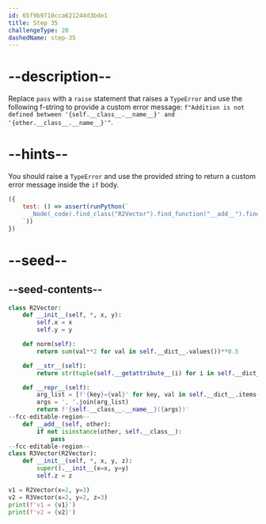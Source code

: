 ```yaml
---
id: 65f9b9710cca621244d3bde1
title: Step 35
challengeType: 20
dashedName: step-35
---
```


# --description--

Replace `pass` with a `raise` statement that raises a `TypeError` and use the following f-string to provide a custom error message: `f"Addition is not defined between '{self.__class__.__name__}' and '{other.__class__.__name__}'"`.


# --hints--

You should raise a `TypeError` and use the provided string to return a custom error message inside the `if` body.

```js
({
    test: () => assert(runPython(`
      _Node(_code).find_class("R2Vector").find_function("__add__").find_ifs()[0].find_bodies()[0].has_stmt('raise TypeError(f"Addition is not defined between \\'{self.__class__.__name__}\\' and \\'{other.__class__.__name__}\\'")')
    `))
})
```

# --seed--

## --seed-contents--

```py
class R2Vector:
    def __init__(self, *, x, y):
        self.x = x
        self.y = y

    def norm(self):
        return sum(val**2 for val in self.__dict__.values())**0.5

    def __str__(self):
        return str(tuple(self.__getattribute__(i) for i in self.__dict__))

    def __repr__(self):
        arg_list = [f'{key}={val}' for key, val in self.__dict__.items()]
        args = ', '.join(arg_list)
        return f'{self.__class__.__name__}({args})'
--fcc-editable-region--
    def __add__(self, other):
        if not isinstance(other, self.__class__):
            pass
--fcc-editable-region--
class R3Vector(R2Vector):
    def __init__(self, *, x, y, z):
        super().__init__(x=x, y=y)
        self.z = z

v1 = R2Vector(x=2, y=3)
v2 = R3Vector(x=2, y=2, z=3)
print(f'v1 = {v1}')
print(f'v2 = {v2}')
```
